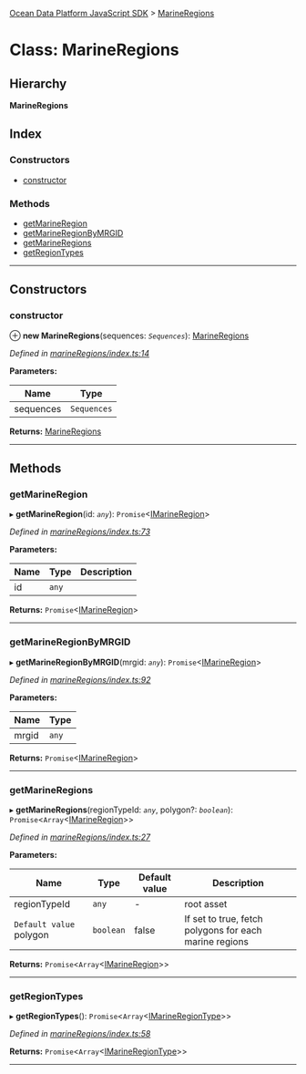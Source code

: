[Ocean Data Platform JavaScript SDK](../README.md) > [MarineRegions](../classes/marineregions.md)

# Class: MarineRegions

## Hierarchy

**MarineRegions**

## Index

### Constructors

* [constructor](marineregions.md#constructor)

### Methods

* [getMarineRegion](marineregions.md#getmarineregion)
* [getMarineRegionByMRGID](marineregions.md#getmarineregionbymrgid)
* [getMarineRegions](marineregions.md#getmarineregions)
* [getRegionTypes](marineregions.md#getregiontypes)

---

## Constructors

<a id="constructor"></a>

###  constructor

⊕ **new MarineRegions**(sequences: *`Sequences`*): [MarineRegions](marineregions.md)

*Defined in [marineRegions/index.ts:14](https://github.com/C4IROcean/ODP-sdk-js/blob/7cb7662/source/marineRegions/index.ts#L14)*

**Parameters:**

| Name | Type |
| ------ | ------ |
| sequences | `Sequences` |

**Returns:** [MarineRegions](marineregions.md)

___

## Methods

<a id="getmarineregion"></a>

###  getMarineRegion

▸ **getMarineRegion**(id: *`any`*): `Promise`<[IMarineRegion](../interfaces/imarineregion.md)>

*Defined in [marineRegions/index.ts:73](https://github.com/C4IROcean/ODP-sdk-js/blob/7cb7662/source/marineRegions/index.ts#L73)*

**Parameters:**

| Name | Type | Description |
| ------ | ------ | ------ |
| id | `any` |   |

**Returns:** `Promise`<[IMarineRegion](../interfaces/imarineregion.md)>

___
<a id="getmarineregionbymrgid"></a>

###  getMarineRegionByMRGID

▸ **getMarineRegionByMRGID**(mrgid: *`any`*): `Promise`<[IMarineRegion](../interfaces/imarineregion.md)>

*Defined in [marineRegions/index.ts:92](https://github.com/C4IROcean/ODP-sdk-js/blob/7cb7662/source/marineRegions/index.ts#L92)*

**Parameters:**

| Name | Type |
| ------ | ------ |
| mrgid | `any` |

**Returns:** `Promise`<[IMarineRegion](../interfaces/imarineregion.md)>

___
<a id="getmarineregions"></a>

###  getMarineRegions

▸ **getMarineRegions**(regionTypeId: *`any`*, polygon?: *`boolean`*): `Promise`<`Array`<[IMarineRegion](../interfaces/imarineregion.md)>>

*Defined in [marineRegions/index.ts:27](https://github.com/C4IROcean/ODP-sdk-js/blob/7cb7662/source/marineRegions/index.ts#L27)*

**Parameters:**

| Name | Type | Default value | Description |
| ------ | ------ | ------ | ------ |
| regionTypeId | `any` | - |  root asset |
| `Default value` polygon | `boolean` | false |  If set to true, fetch polygons for each marine regions |

**Returns:** `Promise`<`Array`<[IMarineRegion](../interfaces/imarineregion.md)>>

___
<a id="getregiontypes"></a>

###  getRegionTypes

▸ **getRegionTypes**(): `Promise`<`Array`<[IMarineRegionType](../interfaces/imarineregiontype.md)>>

*Defined in [marineRegions/index.ts:58](https://github.com/C4IROcean/ODP-sdk-js/blob/7cb7662/source/marineRegions/index.ts#L58)*

**Returns:** `Promise`<`Array`<[IMarineRegionType](../interfaces/imarineregiontype.md)>>

___

